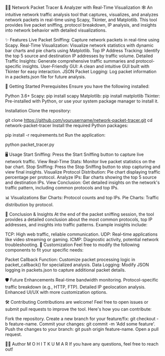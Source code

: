 🕵️‍♂️ Network Packet Tracer & Analyzer with Real-Time Visualization 🕸️
An intuitive network traffic analysis tool that captures, visualizes, and analyzes network packets in real-time using Scapy, Tkinter, and Matplotlib. This tool provides live packet sniffing, protocol breakdown, IP analysis, and insights into network behavior with detailed visualizations.

✨ Features
Live Packet Sniffing: Capture network packets in real-time using Scapy.
Real-Time Visualization: Visualize network statistics with dynamic bar charts and pie charts using Matplotlib.
Top IP Address Tracking: Identify the top 5 source and destination IP addresses by traffic volume.
Detailed Traffic Insights: Generate comprehensive traffic summaries and protocol-specific insights.
User-Friendly GUI: A clean and intuitive GUI built with Tkinter for easy interaction.
JSON Packet Logging: Log packet information in a packets.json file for future analysis.

🚀 Getting Started
Prerequisites
Ensure you have the following installed:

Python 3.6+
Scapy: pip install scapy
Matplotlib: pip install matplotlib
Tkinter: Pre-installed with Python, or use your system package manager to install it.

Installation
Clone the repository:

git clone https://github.com/yourusername/network-packet-tracer.git
cd network-packet-tracer
Install the required Python packages:

pip install -r requirements.txt
Run the application:

python packet_tracer.py

🖥️ Usage
Start Sniffing: Press the Start Sniffing button to capture live network traffic.
View Real-Time Stats: Monitor live packet statistics on the bar chart.
Stop Sniffing: Press the Stop Sniffing button to stop capturing and view final insights.
Visualize Protocol Distribution: Pie chart displaying traffic percentage per protocol.
Analyze IPs: Bar charts showing the top 5 source and destination IPs.
View Conclusion: Get detailed insights on the network's traffic pattern, including common protocols and top IPs.

📊 Visualizations
Bar Charts: Protocol counts and top IPs.
Pie Charts: Traffic distribution by protocol.

📜 Conclusion & Insights
At the end of the packet sniffing session, the tool provides a detailed conclusion about the most common protocols, top IP addresses, and insights into traffic patterns. Example insights include:

TCP: High web traffic, reliable communication.
UDP: Real-time applications like video streaming or gaming.
ICMP: Diagnostic activity, potential network troubleshooting.
🔧 Customization
Feel free to modify the following components to fit your specific needs:

Packet Callback Function: Customize packet processing logic in packet_callback() for specialized analysis.
Data Logging: Modify JSON logging in packets.json to capture additional packet details.

🛡️ Future Enhancements
Real-time bandwidth monitoring.
Protocol-specific traffic breakdown (e.g., HTTP, FTP).
Detailed IP geolocation analysis.
Enhanced UI/UX with more customization options.

🛠️ Contributing
Contributions are welcome! Feel free to open issues or submit pull requests to improve the tool. Here's how you can contribute:

Fork the repository.
Create a new branch for your feature/fix: git checkout -b feature-name.
Commit your changes: git commit -m 'Add some feature'.
Push the changes to your branch: git push origin feature-name.
Open a pull request.

🧑‍💻 Author
M O H I T  K U M A R
If you have any questions, feel free to reach out!
